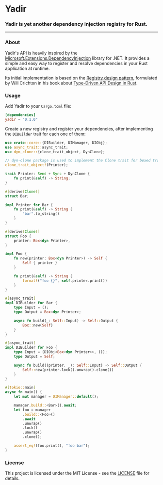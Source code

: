 # Yadir

### **Yadir is yet another dependency injection registry for Rust.**

---

### **About**

Yadir's API is heavily inspired by the [Microsoft.Extensions.DependencyInjection](https://learn.microsoft.com/en-us/dotnet/core/extensions/dependency-injection) library for .NET. It provides a simple and easy way to register and resolve dependencies in your Rust application at runtime.

Its initial implementation is based on the [Registry design pattern](https://willcrichton.net/rust-api-type-patterns/registries.html), formulated by Will Crichton in his book about [Type-Driven API Design in Rust](https://willcrichton.net/rust-api-type-patterns/introduction.html).

### **Usage**

Add Yadir to your `Cargo.toml` file:
```toml
[dependencies]
yadir = "0.1.0"
```

Create a new registry and register your dependencies, after implementing the `DIBuilder` trait for each one of them:
```rust
use crate::core::{DIBuilder, DIManager, DIObj};
use async_trait::async_trait;
use dyn_clone::{clone_trait_object, DynClone};

// dyn-clone package is used to implement the Clone trait for boxed trait objects
clone_trait_object!(Printer);

trait Printer: Send + Sync + DynClone {
    fn print(&self) -> String;
}

#[derive(Clone)]
struct Bar;

impl Printer for Bar {
    fn print(&self) -> String {
        "bar".to_string()
    }
}

#[derive(Clone)]
struct Foo {
    printer: Box<dyn Printer>,
}

impl Foo {
    fn new(printer: Box<dyn Printer>) -> Self {
        Self { printer }
    }

    fn print(&self) -> String {
        format!("foo {}", self.printer.print())
    }
}

#[async_trait]
impl DIBuilder for Bar {
    type Input = ();
    type Output = Box<dyn Printer>;

    async fn build(_: Self::Input) -> Self::Output {
        Box::new(Self)
    }
}

#[async_trait]
impl DIBuilder for Foo {
    type Input = (DIObj<Box<dyn Printer>>, ());
    type Output = Self;

    async fn build((printer, _): Self::Input) -> Self::Output {
        Self::new(printer.lock().unwrap().clone())
    }
}

#[tokio::main]
async fn main() {
    let mut manager = DIManager::default();

    manager.build::<Bar>().await;
    let foo = manager
        .build::<Foo>()
        .await
        .unwrap()
        .lock()
        .unwrap()
        .clone();

    assert_eq!(foo.print(), "foo bar");
}
```

### **License**

This project is licensed under the MIT License - see the [LICENSE](LICENSE) file for details.